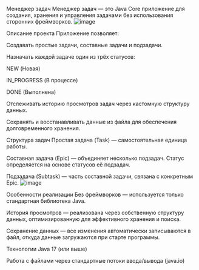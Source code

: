 Менеджер задач
Менеджер задач — это  Java Core приложение для создания, хранения и управления задачами без использования сторонних фреймворков.
![image](https://github.com/user-attachments/assets/4aebcc0e-e711-4868-867d-61cf50c97920)


Описание проекта
Приложение позволяет:

Создавать простые задачи, составные задачи и подзадачи.

Назначать каждой задаче один из трёх статусов:

NEW (Новая)

IN_PROGRESS (В процессе)

DONE (Выполнена)

Отслеживать историю просмотров задач через кастомную структуру данных.

Сохранять и восстанавливать данные из файла для обеспечения долговременного хранения.

Структура задач
Простая задача (Task) — самостоятельная единица работы.

Составная задача (Epic) — объединяет несколько подзадач. Статус определяется на основе статусов её подзадач.

Подзадача (Subtask) — часть составной задачи, связана с конкретным Epic.
![image](https://github.com/user-attachments/assets/617f3565-2b0c-4660-b476-0fe3109b11b9)


Особенности реализации
Без фреймворков — используется только стандартная библиотека Java.

История просмотров — реализована через собственную структуру данных, оптимизированную для эффективного хранения и поиска.

Сохранение данных — все изменения автоматически записываются в файл, откуда данные загружаются при старте программы.

Технологии
Java 17 (или выше)

Работа с файлами через стандартные потоки ввода/вывода (java.io)
